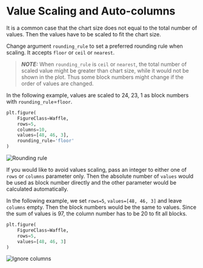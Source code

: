 # Value Scaling and Auto-columns

It is a common case that the chart size does not equal to the total number of values. Then the values have to be scaled to fit the chart size.

Change argument `rounding_rule` to set a preferred rounding rule when scaling. It accepts `floor` or `ceil` or `nearest`.

> **_NOTE:_** When `rounding_rule` is `ceil` or `nearest`, the total number of scaled value might be greater than chart size, while it would not be shown in the plot. Thus some block numbers might change if the order of values are changed.

In the following example, values are scaled to 24, 23, 1 as block numbers with `rounding_rule`=`floor`.

```python
plt.figure(
    FigureClass=Waffle,
    rows=5,
    columns=10,
    values=[48, 46, 3],
    rounding_rule='floor'
)
```

<img class="img_middle" alt="Rounding rule" src="https://raw.githubusercontent.com/gyli/PyWaffle/master/examples/docs/value_scaling_and_auto_columns_rounding_rule.svg?sanitize=true">

If you would like to avoid values scaling, pass an integer to either one of `rows` or `columns` parameter only. Then the absolute number of `values` would be used as block number directly and the other parameter would be calculated automatically.

In the following example, we set `rows=5`, `values=[48, 46, 3]` and leave `columns` empty. Then the block numbers would be the same to values. Since the sum of values is 97, the column number has to be 20 to fit all blocks.

```python
plt.figure(
    FigureClass=Waffle,
    rows=5,
    values=[48, 46, 3]
)
```

<img class="img_middle" alt="Ignore columns" src="https://raw.githubusercontent.com/gyli/PyWaffle/master/examples/docs/value_scaling_and_auto_columns_ignore_columns.svg?sanitize=true">
